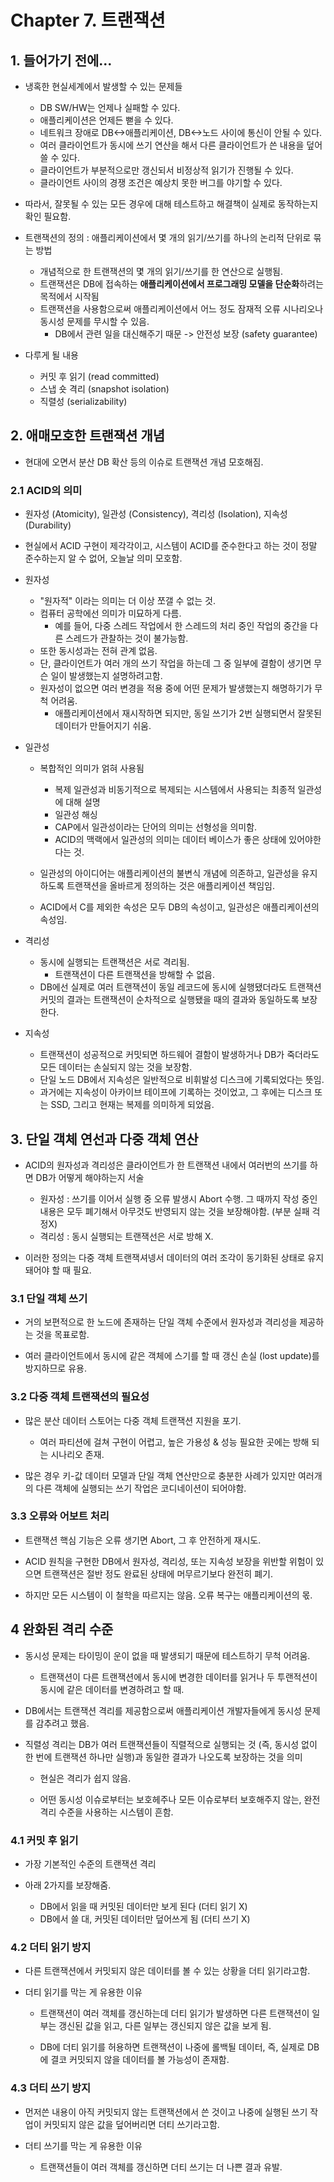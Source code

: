# Chapter 7. 트랜잭션

## 1. 들어가기 전에...

- 냉혹한 현실세계에서 발생할 수 있는 문제들

  - DB SW/HW는 언제나 실패할 수 있다.
  - 애플리케이션은 언제든 뻗을 수 있다.
  - 네트워크 장애로 DB<->애플리케이션, DB<->노드 사이에 통신이 안될 수 있다.
  - 여러 클라이언트가 동시에 쓰기 연산을 해서 다른 클라이언트가 쓴 내용을 덮어쓸 수 있다.
  - 클라이언트가 부분적으로만 갱신되서 비정상적 읽기가 진행될 수 있다.
  - 클라이언트 사이의 경쟁 조건은 예상치 못한 버그를 야기할 수 있다.

- 따라서, 잘못될 수 있는 모든 경우에 대해 테스트하고 해결책이 실제로 동작하는지 확인 필요함.

- 트랜잭션의 정의 : 애플리케이션에서 몇 개의 읽기/쓰기를 하나의 논리적 단위로 묶는 방법
  - 개념적으로 한 트랜잭션의 몇 개의 읽기/쓰기를 한 연산으로 실행됨.
  - 트랜잭션은 DB에 접속하는 **애플리케이션에서 프로그래밍 모델을 단순화**하려는 목적에서 시작됨
  - 트랜잭션을 사용함으로써 애플리케이션에서 어느 정도 잠재적 오류 시나리오나 동시성 문제를 무시할 수 있음.
    - DB에서 관련 일을 대신해주기 때문 -> 안전성 보장 (safety guarantee)
- 다루게 될 내용
  - 커밋 후 읽기 (read committed)
  - 스냅 숏 격리 (snapshot isolation)
  - 직렬성 (serializability)

## 2. 애매모호한 트랜잭션 개념

- 현대에 오면서 분산 DB 확산 등의 이슈로 트랜잭션 개념 모호해짐.

### 2.1 ACID의 의미

- 원자성 (Atomicity), 일관성 (Consistency), 격리성 (Isolation), 지속성 (Durability)

- 현실에서 ACID 구현이 제각각이고, 시스템이 ACID를 준수한다고 하는 것이 정말 준수하는지 알 수 없어, 오늘날 의미 모호함.

- 원자성

  - "원자적" 이라는 의미는 더 이상 쪼갤 수 없는 것.
  - 컴퓨터 공학에선 의미가 미묘하게 다름.
    - 예를 들어, 다중 스레드 작업에서 한 스레드의 처리 중인 작업의 중간을 다른 스레드가 관찰하는 것이 불가능함.
  - 또한 동시성과는 전혀 관계 없음.
  - 단, 클라이언트가 여러 개의 쓰기 작업을 하는데 그 중 일부에 결함이 생기면 무슨 일이 발생했는지 설명하려고함.
  - 원자성이 없으면 여러 변경을 적용 중에 어떤 문제가 발생했는지 해명하기가 무척 어려움.
    - 애플리케이션에서 재시작하면 되지만, 동일 쓰기가 2번 실행되면서 잘못된 데이터가 만들어지기 쉬움.

- 일관성

  - 복합적인 의미가 얽혀 사용됨

    - 복제 일관성과 비동기적으로 복제되는 시스템에서 사용되는 최종적 일관성에 대해 설명
    - 일관성 해싱
    - CAP에서 일관성이라는 단어의 의미는 선형성을 의미함.
    - ACID의 맥랙에서 일관성의 의미는 데이터 베이스가 좋은 상태에 있어야한다는 것.

  - 일관성의 아이디어는 애플리케이션의 불변식 개념에 의존하고, 일관성을 유지하도록 트랜잭션을 올바르게 정의하는 것은 애플리케이션 책임임.

  - ACID에서 C를 제외한 속성은 모두 DB의 속성이고, 일관성은 애플리케이션의 속성임.

- 격리성

  - 동시에 실행되는 트랜잭션은 서로 격리됨.
    - 트랜잭션이 다른 트랜잭션을 방해할 수 없음.
  - DB에선 실제로 여러 트랜잭션이 동일 레코드에 동시에 실행됐더라도 트랜잭션 커밋의 결과는 트랜잭션이 순차적으로 실행됐을 때의 결과와 동일하도록 보장한다.

- 지속성

  - 트랜잭션이 성공적으로 커밋되면 하드웨어 결함이 발생하거나 DB가 죽더라도 모든 데이터는 손실되지 않는 것을 보장함.
  - 단일 노드 DB에서 지속성은 일반적으로 비휘발성 디스크에 기록되었다는 뜻임.
  - 과거에는 지속성이 아카이브 테이프에 기록하는 것이었고, 그 후에는 디스크 또는 SSD, 그리고 현재는 복제를 의미하게 되었음.

## 3. 단일 객체 연선과 다중 객체 연산

- ACID의 원자성과 격리성은 클라이언트가 한 트랜잭션 내에서 여러번의 쓰기를 하면 DB가 어떻게 해야하는지 서술

  - 원자성 : 쓰기를 이어서 실행 중 오류 발생시 Abort 수행. 그 때까지 작성 중인 내용은 모두 폐기해서 아무것도 반영되지 않는 것을 보장해야함. (부분 실패 걱정X)
  - 격리성 : 동시 실행되는 트랜잭선은 서로 방해 X.

- 이러한 정의는 다중 객체 트랜잭셔넹서 데이터의 여러 조각이 동기화된 상태로 유지돼어야 할 때 필요.

### 3.1 단일 객체 쓰기

- 거의 보편적으로 한 노드에 존재하는 단일 객체 수준에서 원자성과 격리성을 제공하는 것을 목표로함.

- 여러 클라이언트에서 동시에 같은 객체에 스기를 할 때 갱신 손실 (lost update)를 방지하므로 유용.

### 3.2 다중 객체 트랜잭션의 필요성

- 많은 분산 데이터 스토어는 다중 객체 트랜잭션 지원을 포기.

  - 여러 파티션에 걸쳐 구현이 어렵고, 높은 가용성 & 성능 필요한 곳에는 방해 되는 시나리오 존재.

- 많은 경우 키-값 데이터 모델과 단일 객체 연산만으로 충분한 사례가 있지만 여러개의 다른 객체에 실행되는 쓰기 작업은 코디네이션이 되어야함.

### 3.3 오류와 어보트 처리

- 트랜잭션 핵심 기능은 오류 생기면 Abort, 그 후 안전하게 재시도.

- ACID 원칙을 구현한 DB에서 원자성, 격리성, 또는 지속성 보장을 위반할 위험이 있으면 트랜잭션은 절반 정도 완료된 상태에 머무르기보다 완전히 폐기.

- 하지만 모든 시스템이 이 철학을 따르지는 않음. 오류 복구는 애플리케이션의 몫.

## 4 완화된 격리 수준

- 동시성 문제는 타이밍이 운이 없을 때 발생되기 때문에 테스트하기 무척 어려움.

  - 트랜잭션이 다른 트랜잭션에서 동시에 변경한 데이터를 읽거나 두 투랜적션이 동시에 같은 데이터를 변경하려고 할 때.

- DB에서는 트랜잭션 격리를 제공함으로써 애플리케이션 개발자들에게 동시성 문제를 감추려고 했음.

- 직렬성 격리는 DB가 여러 트랜잭션들이 직렬적으로 실행되는 것 (즉, 동시성 없이 한 번에 트랜잭션 하나만 실행)과 동일한 결과가 나오도록 보장하는 것을 의미

  - 현실은 격리가 쉽지 않음.

  - 어떤 동시성 이슈로부터는 보호헤주나 모든 이슈로부터 보호해주지 않는, 완전 격리 수준을 사용하는 시스템이 흔함.

### 4.1 커밋 후 읽기

- 가장 기본적인 수준의 트랜잭션 격리

- 아래 2가지를 보장해줌.

  - DB에서 읽을 때 커밋된 데이터만 보게 된다 (더티 읽기 X)
  - DB에서 쓸 대, 커밋된 데이터만 덮어쓰게 됨 (더티 쓰기 X)

### 4.2 더티 읽기 방지

- 다른 트랜잭션에서 커밋되지 않은 데이터를 볼 수 있는 상황을 더티 읽기라고함.

- 더티 읽기를 막는 게 유용한 이유

  - 트랜잭션이 여러 객체를 갱신하는데 더티 읽기가 발생하면 다른 트랜잭션이 일부는 갱신된 값을 읽고, 다른 일부는 갱신되지 않은 값을 보게 됨.

  - DB에 더티 읽기를 허용하면 트랜잭션이 나중에 롤백될 데이터, 즉, 실제로 DB에 결코 커밋되지 않을 데이터를 볼 가능성이 존재함.

### 4.3 더티 쓰기 방지

- 먼저쓴 내용이 아직 커밋되지 않는 트랜잭션에서 쓴 것이고 나중에 실행된 쓰기 작업이 커밋되지 않은 값을 덮어버리면 더티 쓰기라고함.

- 더티 쓰기를 막는 게 유용한 이유

  - 트랜잭션들이 여러 객체를 갱신하면 더티 쓰기는 더 나쁜 결과 유발.
